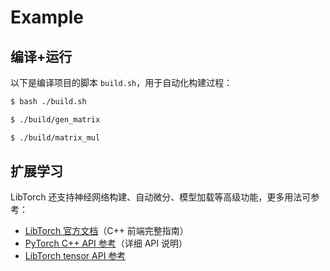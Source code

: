 # Example

## 编译+运行
以下是编译项目的脚本 `build.sh`，用于自动化构建过程：

```bash
$ bash ./build.sh

$ ./build/gen_matrix

$ ./build/matrix_mul
```

## 扩展学习
LibTorch 还支持神经网络构建、自动微分、模型加载等高级功能，更多用法可参考：
- [LibTorch 官方文档](https://docs.pytorch.org/cppdocs/frontend.html)（C++ 前端完整指南）
- [PyTorch C++ API 参考](https://pytorch.org/cppdocs/api/library_root.html)（详细 API 说明）
- [LibTorch tensor API 参考](https://docs.pytorch.org/cppdocs/api/classat_1_1_tensor.html#exhale-class-classat-1-1-tensor)